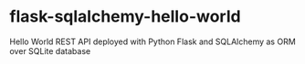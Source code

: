 # flask-sqlalchemy-hello-world
Hello World REST API deployed with Python Flask and SQLAlchemy as ORM over SQLite database
